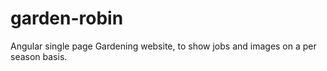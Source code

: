 garden-robin
============

Angular single page Gardening website, to show jobs and images on a per season basis.
